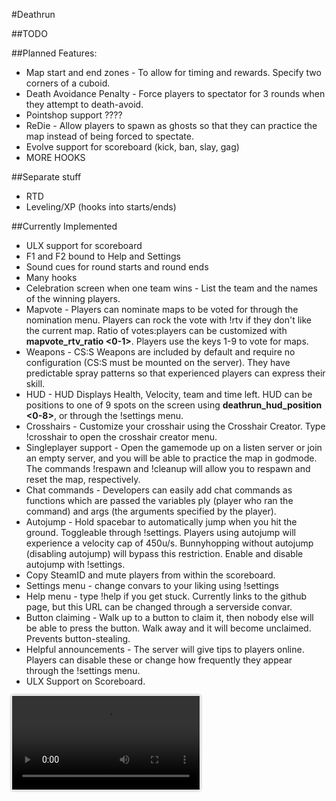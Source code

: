 #Deathrun

##TODO

##Planned Features:
* Map start and end zones - To allow for timing and rewards. Specify two corners of a cuboid.
* Death Avoidance Penalty - Force players to spectator for 3 rounds when they attempt to death-avoid.
* Pointshop support ????
* ReDie - Allow players to spawn as ghosts so that they can practice the map instead of being forced to spectate.
* Evolve support for scoreboard (kick, ban, slay, gag)
* MORE HOOKS

##Separate stuff
* RTD
* Leveling/XP (hooks into starts/ends)

##Currently Implemented
* ULX support for scoreboard
* F1 and F2 bound to Help and Settings
* Sound cues for round starts and round ends
* Many hooks
* Celebration screen when one team wins - List the team and the names of the winning players.
* Mapvote - Players can nominate maps to be voted for through the nomination menu. Players can rock the vote with !rtv if they don't like the current map. Ratio of votes:players can be customized with **mapvote_rtv_ratio <0-1>**. Players use the keys 1-9 to vote for maps.
* Weapons - CS:S Weapons are included by default and require no configuration (CS:S must be mounted on the server). They have predictable spray patterns so that experienced players can express their skill. 
* HUD - HUD Displays Health, Velocity, team and time left. HUD can be positions to one of 9 spots on the screen using **deathrun_hud_position <0-8>**, or through the !settings menu.
* Crosshairs - Customize your crosshair using the Crosshair Creator. Type !crosshair to open the crosshair creator menu.
* Singleplayer support - Open the gamemode up on a listen server or join an empty server, and you will be able to practice the map in godmode. The commands !respawn and !cleanup will allow you to respawn and reset the map, respectively.
* Chat commands - Developers can easily add chat commands as functions which are passed the variables ply (player who ran the command) and args (the arguments specified by the player).
* Autojump - Hold spacebar to automatically jump when you hit the ground. Toggleable through !settings. Players using autojump will experience a velocity cap of 450u/s. Bunnyhopping without autojump (disabling autojump) will bypass this restriction. Enable and disable autojump with !settings.
* Copy SteamID and mute players from within the scoreboard.
* Settings menu - change convars to your liking using !settings
* Help menu - type !help if you get stuck. Currently links to the github page, but this URL can be changed through a serverside convar.
* Button claiming - Walk up to a button to claim it, then nobody else will be able to press the button. Walk away and it will become unclaimed. Prevents button-stealing.
* Helpful announcements - The server will give tips to players online. Players can disable these or change how frequently they appear through the !settings menu.
* ULX Support on Scoreboard.

<video style="min-width: 20px; min-height: 20px; border: 1px solid #fff; box-shadow: 0 0 4px rgba( 0, 0, 0, 0.4 );" src="https://d.maxfile.ro/ipmzgxrrom.webm" controls="controls">Your browser doesn't support HTML 5 videos!</video>